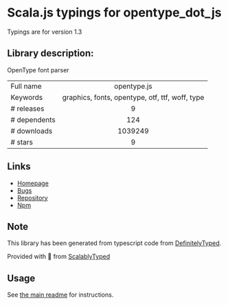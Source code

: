 
# Scala.js typings for opentype_dot_js

Typings are for version 1.3

## Library description:
OpenType font parser

|                    |                 |
| ------------------ | :-------------: |
| Full name          | opentype.js |
| Keywords           | graphics, fonts, opentype, otf, ttf, woff, type |
| # releases         | 9 |
| # dependents       | 124 |
| # downloads        | 1039249 |
| # stars            | 9 |

## Links
- [Homepage](https://github.com/opentypejs/opentype.js#readme)
- [Bugs](https://github.com/opentypejs/opentype.js/issues)
- [Repository](https://github.com/opentypejs/opentype.js)
- [Npm](https://www.npmjs.com/package/opentype.js)
    


## Note
This library has been generated from typescript code from [DefinitelyTyped](https://definitelytyped.org).

Provided with :purple_heart: from [ScalablyTyped](https://github.com/oyvindberg/ScalablyTyped)

## Usage
See [the main readme](../../readme.md) for instructions.



